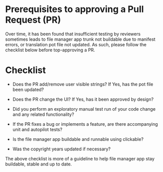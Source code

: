 Prerequisites to approving a Pull Request (PR)
==============================================

Over time, it has been found that insufficient testing by reviewers sometimes leads to file manager app trunk not buildable due to manifest errors, or translation pot file not updated. As such, please follow the checklist below before top-approving a PR.

Checklist
=========

*   Does the PR add/remove user visible strings? If Yes, has the pot file been
    updated?

*   Does the PR change the UI? If Yes, has it been approved by design?

*   Did you perform an exploratory manual test run of your code change and any
    related functionality?

*   If the PR fixes a bug or implements a feature, are there accompanying unit
    and autopilot tests?

*   Is the file manager app buildable and runnable using clickable?

*   Was the copyright years updated if necessary?

The above checklist is more of a guideline to help file manager app stay buildable,
stable and up to date.
